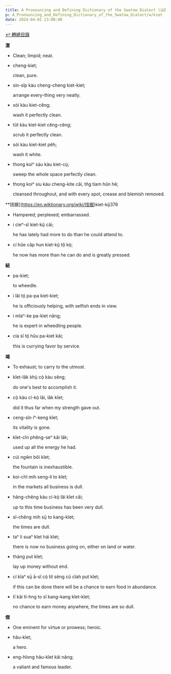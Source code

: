 ```yaml
---
title: A Pronouncing and Defining Dictionary of the Swatow Dialect (汕頭方言音義字典) / kiet
p: A_Pronouncing_and_Defining_Dictionary_of_the_Swatow_Dialect/w/kiet
date: 2024-04-01 23:00:00
---
```


[↩️ 轉總目錄](/A_Pronouncing_and_Defining_Dictionary_of_the_Swatow_Dialect)


**潔**
- Clean; limpid; neat.

- cheng-kiet;

  clean, pure.

- sin-sîp kàu cheng-cheng kiet-kiet;

  arrange every-thing very neatly.

- sói kàu kiet-cĕng;

  wash it perfectly clean.

- tût kàu kiet-kiet cĕng-cĕng;

  scrub it perfectly clean.

- sói kàu kiet-kiet pêh;

  wash it white.

- thong koiⁿ sàu kàu kiet-cṳ̀;

  sweep the whole space perfectly clean.

- thong koiⁿ siu kàu cheng-kite căi, tn̆g tíam hûn hê;

  cleansed throughout, and with every spot, crease and blemish removed.

**拮据](https://en.wiktionary.org/wiki/拮据)kiet-kṳ̆376
- Hampered; perplexed; embarrassed.

- i cìeⁿ-sî kiet-kṳ̆ căi;

  he has lately had more to do than he could attend to.

- cí hûe câp hun kiet-kṳ̆ tŏ̤ kò̤;

  he now has more than he can do and is greatly pressed.

**結**

- pa-kiet;

  to wheedle.

- i lâi tó̤ pa-pa kiet-kiet;

  he is officiously helping, with selfish ends in view.

- i mîaⁿ-ke pa-kiet nâng;

  he is expert in wheedling people.

- cía sĭ tó̤ hŭu pa-kiet kâi;

  this is currying favor by service.

**竭**
- To exhaust; to carry to the utmost.

- kîet-lâk khṳ̀ cò̤ kàu sêng;

  do one's best to accomplish it.

- cò̤ kàu cí-kò̤ lâi, lâk kîet;

  did it thus far when my strength gave out.

- ceng-sîn íⁿ-keng kîet;

  its vitality is gone.

- kîet-cĭn phêng-seⁿ kâi lâk;

  used up all the energy he had.

- cúi ngŵn bŏi kîet;

  the fountain is inexhaustible.

- koi-chĭ mih seng-lí to kîet;

  in the markets all business is dull.

- hâng-chêng kàu cí-kò̤ lâi kîet căi;

  up to this time business has been very dull.

- sî-chêng mih sṳ̄ to kang-kîet;

  the times are dull.

- taⁿ li suaⁿ kîet hái kîet;

  there is now no business going on, either on land or water.

- thàng put kîet;

  lay up money without end.

- cí kĭaⁿ sṳ̄ ā-sĭ cò̤ tit sêng cū cîah put kîet;

  if this can be done there will be a chance to earn food in abundance.

- tī kâi tī-hng to sĭ kang-kang kîet-kîet;

  no chance to earn money anywhere, the times are so dull.

**傑**
- One eminent for virtue or prowess; heroic.

- hâu-kîet;

  a hero.

- eng-hîong hâu-kîet kâi nâng;

  a valiant and famous leader.